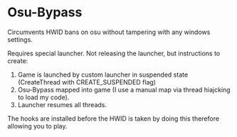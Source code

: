 # Osu-Bypass
Circumvents HWID bans on osu without tampering with any windows settings.

Requires special launcher. Not releasing the launcher, but instructions to create: 

1. Game is launched by custom launcher in suspended state (CreateThread with CREATE_SUSPENDED flag)
2. Osu-Bypass mapped into game (I use a manual map via thread hiajcking to load my code).
3. Launcher resumes all threads.

The hooks are installed before the HWID is taken by doing this therefore allowing you to play.
